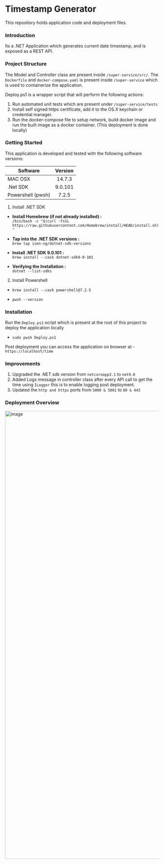 # Timestamp Generator
This repository holds application code and deployment files.

### Introduction
Its a .NET Application which generates current date timestamp, and is exposed as a REST API.

### Project Structure

The Model and Controller class are present inside ```/super-service/src/```. The ```Dockerfile``` and ```docker-compose.yaml``` is present inside ```/super-service``` which is used to containerize the application. <br/>

Deploy.ps1 is a wrapper script that will perform the following actions:
1. Run automated unit tests which are present under ```/super-service/tests```
2. Install self signed https certificate, add it to the OS.X keychain or credential manager.
3. Run the docker-compose file to setup network, build docker image and run the built image as a docker container. (This deployment is done locally)

### Getting Started

This application is developed and tested with the following software versions: <br/>

| Software   |      Version   |
|----------|:-------------:|
| MAC OSX |  14.7.3 | $1600 |
| .Net SDK |    9.0.101   |
| Powershell (pwsh) | 7.2.5 |

1. Install .NET SDK

- **Install Homebrew (if not already installed) :** <br/>
```/bin/bash -c "$(curl -fsSL https://raw.githubusercontent.com/Homebrew/install/HEAD/install.sh)"```

- **Tap into the .NET SDK versions :** <br/>
```brew tap isen-ng/dotnet-sdk-versions```

- **Install .NET SDK 9.0.101 :** <br/>
```brew install --cask dotnet-sdk9-0-101```

-  **Verifying the Installation :** <br/>
```dotnet --list-sdks```

2. Install Powershell

- ```brew install --cask powershell@7.2.5```

- ```pwsh --version```

### Installation

Run the ```Deploy.ps1``` script which is present at the root of this project to deploy the application locally 

- ```sudo pwsh Deploy.ps1```

Post deployment you can access the application on browser at - ``` https://localhost/time```

### Improvements

1. Upgraded the .NET sdk version from ```netcoreapp3.1``` to ```net9.0```
2. Added Logs message in controller class after every API call to get the time using ```ILogger``` this is to enable logging post deployment.
3. Updated the ```http and https``` ports from ```5000 & 5001``` to ```80 & 443```

### Deployment Overview

<img width="1463" alt="image" src="https://github.com/user-attachments/assets/fa8ac6e8-4522-43f5-bb2f-b32f432aa9bb" />


